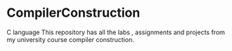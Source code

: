 # CompilerConstruction
C language 
This repository has all the labs , assignments and projects from my university course compiler construction.
